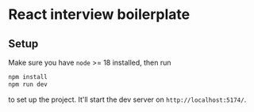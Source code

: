 # React interview boilerplate

## Setup

Make sure you have `node` >= 18 installed, then run

```bash
npm install
npm run dev
```

to set up the project. It'll start the dev server on `http://localhost:5174/`.

